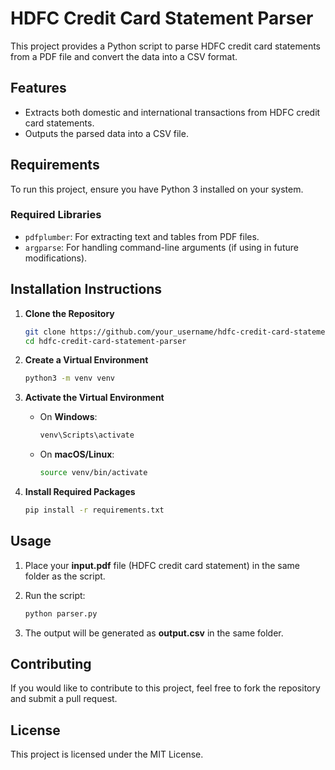 # HDFC Credit Card Statement Parser

This project provides a Python script to parse HDFC credit card statements from a PDF file and convert the data into a CSV format.

## Features
- Extracts both domestic and international transactions from HDFC credit card statements.
- Outputs the parsed data into a CSV file.

## Requirements
To run this project, ensure you have Python 3 installed on your system.

### Required Libraries
- `pdfplumber`: For extracting text and tables from PDF files.
- `argparse`: For handling command-line arguments (if using in future modifications).

## Installation Instructions

1. **Clone the Repository**
   ```bash
   git clone https://github.com/your_username/hdfc-credit-card-statement-parser.git
   cd hdfc-credit-card-statement-parser
   ```

2. **Create a Virtual Environment**
   ```bash
   python3 -m venv venv
   ```

3. **Activate the Virtual Environment**
   - On **Windows**:
     ```bash
     venv\Scripts\activate
     ```
   - On **macOS/Linux**:
     ```bash
     source venv/bin/activate
     ```

4. **Install Required Packages**
   ```bash
   pip install -r requirements.txt
   ```

## Usage
1. Place your **input.pdf** file (HDFC credit card statement) in the same folder as the script.
2. Run the script:
   ```bash
   python parser.py
   ```

3. The output will be generated as **output.csv** in the same folder.

## Contributing
If you would like to contribute to this project, feel free to fork the repository and submit a pull request.

## License
This project is licensed under the MIT License.
